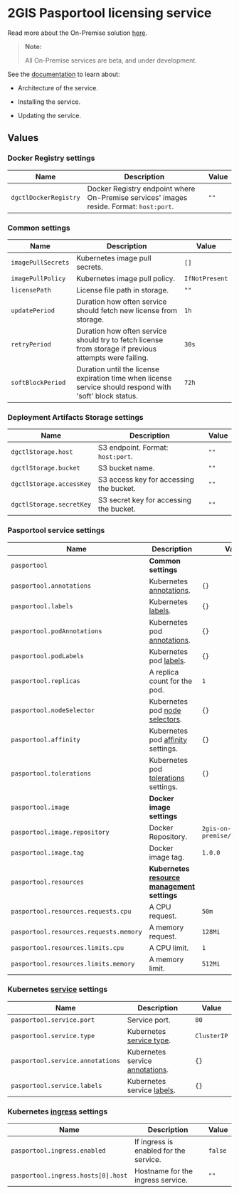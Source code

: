 # 2GIS Pasportool licensing service

Read more about the On-Premise solution [here](https://docs.2gis.com/en/on-premise/overview).

> **Note:**
>
> All On-Premise services are beta, and under development.

<!--- FIXME: add documentation with link --->
See the [documentation](https://docs.2gis.com/en/on-premise/) to learn about:

- Architecture of the service.

- Installing the service.

- Updating the service.

## Values

### Docker Registry settings

| Name                  | Description                                                                             | Value |
| --------------------- | --------------------------------------------------------------------------------------- | ----- |
| `dgctlDockerRegistry` | Docker Registry endpoint where On-Premise services' images reside. Format: `host:port`. | `""`  |


### Common settings

| Name               | Description                                                                                              | Value          |
| ------------------ | -------------------------------------------------------------------------------------------------------- | -------------- |
| `imagePullSecrets` | Kubernetes image pull secrets.                                                                           | `[]`           |
| `imagePullPolicy`  | Kubernetes image pull policy.                                                                            | `IfNotPresent` |
| `licensePath`      | License file path in storage.                                                                            | `""`           |
| `updatePeriod`     | Duration how often service should fetch new license from storage.                                        | `1h`           |
| `retryPeriod`      | Duration how often service should try to fetch license from storage if previous attempts were failing.   | `30s`          |
| `softBlockPeriod`  | Duration until the license expiration time when license service should respond with 'soft' block status. | `72h`          |


### Deployment Artifacts Storage settings

| Name                     | Description                             | Value |
| ------------------------ | --------------------------------------- | ----- |
| `dgctlStorage.host`      | S3 endpoint. Format: `host:port`.       | `""`  |
| `dgctlStorage.bucket`    | S3 bucket name.                         | `""`  |
| `dgctlStorage.accessKey` | S3 access key for accessing the bucket. | `""`  |
| `dgctlStorage.secretKey` | S3 secret key for accessing the bucket. | `""`  |


### Pasportool service settings

| Name                                   | Description                                                                                                                   | Value                        |
| -------------------------------------- | ----------------------------------------------------------------------------------------------------------------------------- | ---------------------------- |
| `pasportool`                           | **Common settings**                                                                                                           |                              |
| `pasportool.annotations`               | Kubernetes [annotations](https://kubernetes.io/docs/concepts/overview/working-with-objects/annotations/).                     | `{}`                         |
| `pasportool.labels`                    | Kubernetes [labels](https://kubernetes.io/docs/concepts/overview/working-with-objects/labels/).                               | `{}`                         |
| `pasportool.podAnnotations`            | Kubernetes pod [annotations](https://kubernetes.io/docs/concepts/overview/working-with-objects/annotations/).                 | `{}`                         |
| `pasportool.podLabels`                 | Kubernetes pod [labels](https://kubernetes.io/docs/concepts/overview/working-with-objects/labels/).                           | `{}`                         |
| `pasportool.replicas`                  | A replica count for the pod.                                                                                                  | `1`                          |
| `pasportool.nodeSelector`              | Kubernetes pod [node selectors](https://kubernetes.io/docs/concepts/scheduling-eviction/assign-pod-node/#nodeselector).       | `{}`                         |
| `pasportool.affinity`                  | Kubernetes pod [affinity](https://kubernetes.io/docs/concepts/scheduling-eviction/assign-pod-node/#node-affinity) settings.   | `{}`                         |
| `pasportool.tolerations`               | Kubernetes pod [tolerations](https://kubernetes.io/docs/concepts/scheduling-eviction/taint-and-toleration/) settings.         | `{}`                         |
| `pasportool.image`                     | **Docker image settings**                                                                                                     |                              |
| `pasportool.image.repository`          | Docker Repository.                                                                                                            | `2gis-on-premise/pasportool` |
| `pasportool.image.tag`                 | Docker image tag.                                                                                                             | `1.0.0`                      |
| `pasportool.resources`                 | **Kubernetes [resource management](https://kubernetes.io/docs/concepts/configuration/manage-resources-containers/) settings** |                              |
| `pasportool.resources.requests.cpu`    | A CPU request.                                                                                                                | `50m`                        |
| `pasportool.resources.requests.memory` | A memory request.                                                                                                             | `128Mi`                      |
| `pasportool.resources.limits.cpu`      | A CPU limit.                                                                                                                  | `1`                          |
| `pasportool.resources.limits.memory`   | A memory limit.                                                                                                               | `512Mi`                      |


### Kubernetes [service](https://kubernetes.io/docs/concepts/services-networking/service/) settings

| Name                             | Description                                                                                                                    | Value       |
| -------------------------------- | ------------------------------------------------------------------------------------------------------------------------------ | ----------- |
| `pasportool.service.port`        | Service port.                                                                                                                  | `80`        |
| `pasportool.service.type`        | Kubernetes [service type](https://kubernetes.io/docs/concepts/services-networking/service/#publishing-services-service-types). | `ClusterIP` |
| `pasportool.service.annotations` | Kubernetes service [annotations](https://kubernetes.io/docs/concepts/overview/working-with-objects/annotations/).              | `{}`        |
| `pasportool.service.labels`      | Kubernetes service [labels](https://kubernetes.io/docs/concepts/overview/working-with-objects/labels/).                        | `{}`        |


### Kubernetes [ingress](https://kubernetes.io/docs/concepts/services-networking/ingress/) settings

| Name                               | Description                            | Value   |
| ---------------------------------- | -------------------------------------- | ------- |
| `pasportool.ingress.enabled`       | If ingress is enabled for the service. | `false` |
| `pasportool.ingress.hosts[0].host` | Hostname for the ingress service.      | `""`    |

